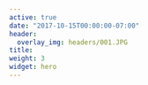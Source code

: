```yaml
---
active: true
date: "2017-10-15T00:00:00-07:00"
header:
  overlay_img: headers/001.JPG
title: 
weight: 3
widget: hero
---
```



